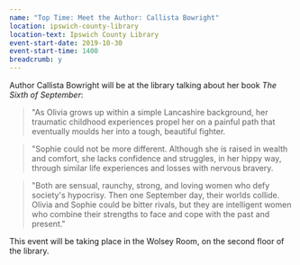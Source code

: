 ```yaml
---
name: "Top Time: Meet the Author: Callista Bowright"
location: ipswich-county-library
location-text: Ipswich County Library
event-start-date: 2019-10-30
event-start-time: 1400
breadcrumb: y
---
```


Author Callista Bowright will be at the library talking about her book <cite>The Sixth of September</cite>:

> "As Olivia grows up within a simple Lancashire background, her traumatic childhood experiences propel her on a painful path that eventually moulds her into a tough, beautiful fighter.

> "Sophie could not be more different. Although she is raised in wealth and comfort, she lacks confidence and struggles, in her hippy way, through similar life experiences and losses with nervous bravery.

> "Both are sensual, raunchy, strong, and loving women who defy society's hypocrisy. Then one September day, their worlds collide. Olivia and Sophie could be bitter rivals, but they are intelligent women who combine their strengths to face and cope with the past and present."

This event will be taking place in the Wolsey Room, on the second floor of the library.
